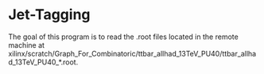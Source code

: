 # Jet-Tagging
The goal of this program is to read the .root files located in the remote machine at  xilinx/scratch/Graph_For_Combinatoric/ttbar_allhad_13TeV_PU40/ttbar_allhad_13TeV_PU40_*.root.
